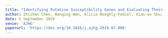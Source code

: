 ```yaml
---
title: "Identifying Putative Susceptibility Genes and Evaluating Their Associations with Somatic Mutations in Human Cancers"
author: Zhishan Chen, Wanqing Wen, Alicia Beeghly-Fadiel, Xiao-ou Shu, Virginia Díez-Obrero, Jirong Long, Jiandong Bao, Jing Wang, Qi Liu, Qiuyin Cai, Victor Moreno, Wei Zheng, Xingyi Guo
date: 5 September 2019
venue: 'AJHG'
paperurl: 'https://doi.org/10.1016/j.ajhg.2019.07.006'
---
```

